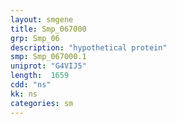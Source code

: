 ```yaml
---
layout: smgene
title: Smp_067000
grp: Smp_06
description: "hypothetical protein"
smp: Smp_067000.1
uniprot: "G4VIJ5"
length:  1659
cdd: "ns"
kk: ns
categories: sm
---
```

